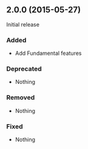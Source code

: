## 2.0.0 (2015-05-27)

Initial release

### Added

- Add Fundamental features

### Deprecated

- Nothing

### Removed

- Nothing

### Fixed

- Nothing
